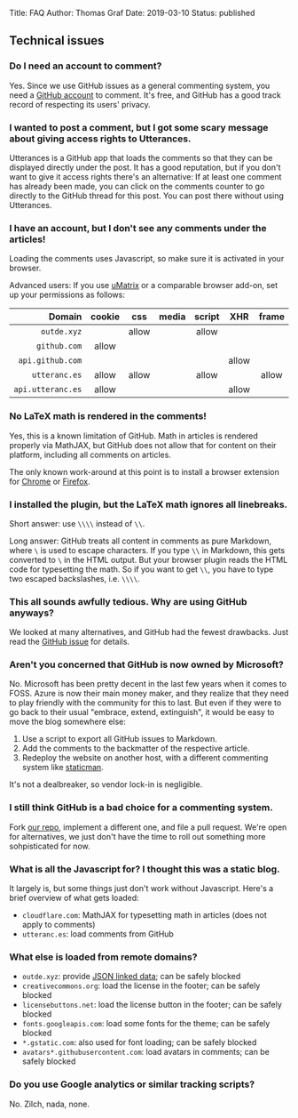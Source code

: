 Title: FAQ
Author: Thomas Graf
Date: 2019-03-10
Status: published

## Technical issues

### Do I need an account to comment?

Yes.
Since we use GitHub issues as a general commenting system, you need a [GitHub account](https://github.com/join) to comment.
It's free, and GitHub has a good track record of respecting its users' privacy.

### I wanted to post a comment, but I got some scary message about giving access rights to Utterances.

Utterances is a GitHub app that loads the comments so that they can be displayed directly under the post.
It has a good reputation, but if you don't want to give it access rights there's an alternative:
If at least one comment has already been made, you can click on the comments counter to go directly to the GitHub thread for this post.
You can post there without using Utterances.


### I have an account, but I don't see any comments under the articles!

Loading the comments uses Javascript, so make sure it is activated in your browser.

Advanced users: If you use [uMatrix](https://addons.mozilla.org/en-US/firefox/addon/umatrix/) or a comparable browser add-on, set up your permissions as follows:

| Domain            | cookie | css   | media | script | XHR   | frame | other |
| -:                | :-:    | :-:   | :-:   | :-:    | :-:   | :-:   | :-:   |
| `outde.xyz`       |        | allow |       | allow  |       |       |       |
| `github.com`      | allow  |       |       |        |       |       |       |
| `api.github.com`  |        |       |       |        | allow |       |       |
| `utteranc.es`     | allow  | allow |       | allow  |       | allow |       |
| `api.utteranc.es` | allow  |       |       |        | allow |       |       |


### No LaTeX math is rendered in the comments!

Yes, this is a known limitation of GitHub.
Math in articles is rendered properly via MathJAX, but GitHub does not allow that for content on their platform, including all comments on articles.

The only known work-around at this point is to install a browser extension for [Chrome](https://github.com/orsharir/github-mathjax) or [Firefox](https://github.com/traversaro/github-mathjax-firefox).


### I installed the plugin, but the LaTeX math ignores all linebreaks.

Short answer: use `\\\\` instead of `\\`.

Long answer: GitHub treats all content in comments as pure Markdown, where `\` is used to escape characters.
If you type `\\` in Markdown, this gets converted to `\` in the HTML output. 
But your browser plugin reads the HTML code for typesetting the math.
So if you want to get `\\`, you have to type two escaped backslashes, i.e. `\\\\`.


### This all sounds awfully tedious. Why are using GitHub anyways?

We looked at many alternatives, and GitHub had the fewest drawbacks.
Just read the [GitHub issue](https://addons.mozilla.org/en-US/firefox/addon/umatrix/) for details.


### Aren't you concerned that GitHub is now owned by Microsoft?

No.
Microsoft has been pretty decent in the last few years when it comes to FOSS.
Azure is now their main money maker, and they realize that they need to play friendly with the community for this to last.
But even if they were to go back to their usual "embrace, extend, extinguish", it would be easy to move the blog somewhere else:

1. Use a script to export all GitHub issues to Markdown.
1. Add the comments to the backmatter of the respective article.
1. Redeploy the website on another host, with a different commenting system like [staticman](https://github.com/eduardoboucas/staticman).

It's not a dealbreaker, so vendor lock-in is negligible.


### I still think GitHub is a bad choice for a commenting system.

Fork [our repo](https://github.com/outde-xyz/website), implement a different one, and file a pull request.
We're open for alternatives, we just don't have the time to roll out something more sohpisticated for now.


### What is all the Javascript for? I thought this was a static blog.

It largely is, but some things just don't work without Javascript.
Here's a brief overview of what gets loaded:

- `cloudflare.com`: MathJAX for typesetting math in articles (does not apply to comments)
- `utteranc.es`: load comments from GitHub


### What else is loaded from remote domains?

- `outde.xyz`: provide [JSON linked data](https://json-ld.org/); can be safely blocked
- `creativecommons.org`: load the license in the footer; can be safely blocked
- `licensebuttons.net`: load the license button in the footer; can be safely blocked
- `fonts.googleapis.com`: load some fonts for the theme; can be safely blocked
- `*.gstatic.com`: also used for font loading; can be safely blocked
- `avatars*.githubusercontent.com`: load avatars in comments; can be safely blocked


### Do you use Google analytics or similar tracking scripts?

No. Zilch, nada, none.
